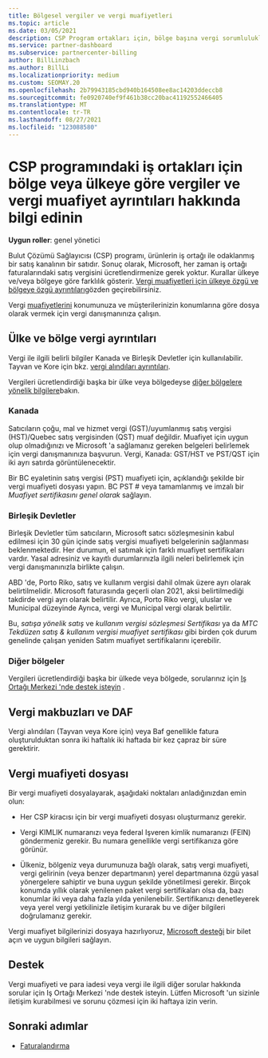 ```yaml
---
title: Bölgesel vergiler ve vergi muafiyetleri
ms.topic: article
ms.date: 03/05/2021
description: CSP Program ortakları için, bölge başına vergi sorumlulukları, CSP satışları için vergi muafiyetlerini gönderme ve vergi sorularına yönelik destek alma hakkında bilgi edinin.
ms.service: partner-dashboard
ms.subservice: partnercenter-billing
author: BillLinzbach
ms.author: BillLi
ms.localizationpriority: medium
ms.custom: SEOMAY.20
ms.openlocfilehash: 2b79943185cbd940b164508ee8ac14203ddeccb8
ms.sourcegitcommit: fe0920740ef9f461b38cc20bac41192552466405
ms.translationtype: MT
ms.contentlocale: tr-TR
ms.lasthandoff: 08/27/2021
ms.locfileid: "123088580"
---
```

# <a name="read-about-taxes-and-tax-exemption-details-by-region-or-country-for-partners-in-the-csp-program"></a>CSP programındaki iş ortakları için bölge veya ülkeye göre vergiler ve vergi muafiyet ayrıntıları hakkında bilgi edinin

**Uygun roller**: genel yönetici

Bulut Çözümü Sağlayıcısı (CSP) programı, ürünlerin iş ortağı ile odaklanmış bir satış kanalının bir satıdır. Sonuç olarak, Microsoft, her zaman iş ortağı faturalarındaki satış vergisini ücretlendirmenize gerek yoktur. Kurallar ülkeye ve/veya bölgeye göre farklılık gösterir. [Vergi muafiyetleri için ülkeye özgü ve bölgeye özgü ayrıntıları](#country-and-region-tax-details)gözden geçirebilirsiniz.

Vergi [muafiyetlerini](#file-a-tax-exemption) konumunuza ve müşterilerinizin konumlarına göre dosya olarak vermek için vergi danışmanınıza çalışın.

## <a name="country-and-region-tax-details"></a>Ülke ve bölge vergi ayrıntıları

Vergi ile ilgili belirli bilgiler Kanada ve Birleşik Devletler için kullanılabilir. Tayvan ve Kore için bkz. [vergi alındıları ayrıntıları](#tax-receipts-and-daf).

Vergileri ücretlendirdiği başka bir ülke veya bölgedeyse [diğer bölgelere yönelik bilgilere](#other-regions)bakın.


### <a name="canada"></a>Kanada

Satıcıların çoğu, mal ve hizmet vergi (GST)/uyumlanmış satış vergisi (HST)/Quebec satış vergisinden (QST) muaf değildir. Muafiyet için uygun olup olmadığınızı ve Microsoft 'a sağlamanız gereken belgeleri belirlemek için vergi danışmanınıza başvurun. Vergi, Kanada: GST/HST ve PST/QST için iki ayrı satırda görüntülenecektir.

Bir BC eyaletinin satış vergisi (PST) muafiyeti için, açıklandığı şekilde bir vergi muafiyeti dosyası yapın. BC PST # veya tamamlanmış ve imzalı bir *Muafiyet sertifikasını genel olarak* sağlayın.

### <a name="united-states"></a>Birleşik Devletler

Birleşik Devletler tüm satıcıların, Microsoft satıcı sözleşmesinin kabul edilmesi için 30 gün içinde satış vergisi muafiyeti belgelerinin sağlanması beklenmektedir. Her durumun, el satımak için farklı muafiyet sertifikaları vardır. Yasal adresiniz ve kayıtlı durumlarınızla ilgili neleri belirlemek için vergi danışmanınızla birlikte çalışın.

ABD 'de, Porto Riko, satış ve kullanım vergisi dahil olmak üzere ayrı olarak belirtilmelidir.  Microsoft faturasında geçerli olan 2021, aksi belirtilmediği takdirde vergi ayrı olarak belirtilir.  Ayrıca, Porto Riko vergi, uluslar ve Municipal düzeyinde Ayrıca, vergi ve Municipal vergi olarak belirtilir.

Bu, *satışa yönelik satış* ve *kullanım vergisi sözleşmesi Sertifikası* ya da *MTC Tekdüzen satış & kullanım vergisi muafiyet sertifikası* gibi birden çok durum genelinde çalışan yeniden Satım muafiyet sertifikalarını içerebilir.

### <a name="other-regions"></a>Diğer bölgeler

Vergileri ücretlendirdiği başka bir ülkede veya bölgede, sorularınız için [Iş Ortağı Merkezi 'nde destek isteyin](#support) .

## <a name="tax-receipts-and-daf"></a>Vergi makbuzları ve DAF

Vergi alındıları (Tayvan veya Kore için) veya Baf genellikle fatura oluşturulduktan sonra iki haftalık iki haftada bir kez çapraz bir süre gerektirir.

## <a name="file-a-tax-exemption"></a>Vergi muafiyeti dosyası

Bir vergi muafiyeti dosyalayarak, aşağıdaki noktaları anladığınızdan emin olun:

- Her CSP kiracısı için bir vergi muafiyeti dosyası oluşturmanız gerekir.

- Vergi KIMLIK numaranızı veya federal Işveren kimlik numaranızı (FEIN) göndermeniz gerekir. Bu numara genellikle vergi sertifikanıza göre görünür.

- Ülkeniz, bölgeniz veya durumunuza bağlı olarak, satış vergi muafiyeti, vergi gelirinin (veya benzer departmanın) yerel departmanına özgü yasal yönergelere sahiptir ve buna uygun şekilde yönetilmesi gerekir. Birçok konumda yıllık olarak yenilenen paket vergi sertifikaları olsa da, bazı konumlar iki veya daha fazla yılda yenilenebilir. Sertifikanızı denetleyerek veya yerel vergi yetkilinizle iletişim kurarak bu ve diğer bilgileri doğrulamanız gerekir.

Vergi muafiyet bilgilerinizi dosyaya hazırlıyoruz, [Microsoft desteği](https://partner.microsoft.com/dashboard/support/csp/servicerequests/create?stage=2&topicid=92930319-ced6-c18b-d7a6-d62b22d60aa5) bir bilet açın ve uygun bilgileri sağlayın.

## <a name="support"></a>Destek

Vergi muafiyeti ve para iadesi veya vergi ile ilgili diğer sorular hakkında sorular için Iş Ortağı Merkezi 'nde destek isteyin. Lütfen Microsoft 'un sizinle iletişim kurabilmesi ve sorunu çözmesi için iki haftaya izin verin.

## <a name="next-steps"></a>Sonraki adımlar

- [Faturalandırma](billing.md)

